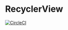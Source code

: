 # RecyclerView

[![CircleCI](https://circleci.com/gh/AndreyAppDev/RecyclerView.svg?style=svg)](https://circleci.com/gh/AndreyAppDev/RecyclerView)
